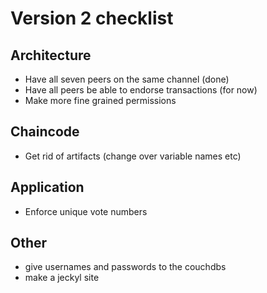 # Version 2 checklist

## Architecture
- Have all seven peers on the same channel (done)
- Have all peers be able to endorse transactions (for now)
- Make more fine grained permissions
## Chaincode
- Get rid of artifacts (change over variable names etc)
## Application
- Enforce unique vote numbers 
## Other
- give usernames and passwords to the couchdbs
- make a jeckyl site

